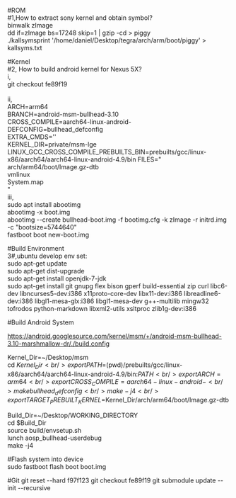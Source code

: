 #ROM<br />
#1,How to extract sony kernel and obtain symbol?<br />
binwalk zImage<br />
dd if=zImage bs=17248 skip=1 | gzip -cd > piggy<br />
./kallsymsprint '/home/daniel/Desktop/tegra/arch/arm/boot/piggy' > kallsyms.txt<br />

#Kernel<br />
#2, How to build android kernel for Nexus 5X?<br />
i,<br />
git checkout fe89f19<br />
<br />
ii,<br />
ARCH=arm64<br />
BRANCH=android-msm-bullhead-3.10<br />
CROSS_COMPILE=aarch64-linux-android-<br />
DEFCONFIG=bullhead_defconfig<br />
EXTRA_CMDS=''<br />
KERNEL_DIR=private/msm-lge<br />
LINUX_GCC_CROSS_COMPILE_PREBUILTS_BIN=prebuilts/gcc/linux-x86/aarch64/aarch64-linux-android-4.9/bin
FILES="<br />
arch/arm64/boot/Image.gz-dtb<br />
vmlinux<br />
System.map<br />
"<br />
iii,<br />
sudo apt install abootimg<br />
abootimg -x boot.img<br />
abootimg --create bullhead-boot.img -f bootimg.cfg -k zImage -r initrd.img -c "bootsize=5744640"<br />
fastboot boot new-boot.img <br />

#Build Environment<br />
3#,ubuntu develop env set:<br />
sudo apt-get update<br />
sudo apt-get dist-upgrade<br />
sudo apt-get install openjdk-7-jdk<br />
sudo apt-get install git gnupg flex bison gperf build-essential zip curl libc6-dev libncurses5-dev:i386 x11proto-core-dev libx11-dev:i386 libreadline6-dev:i386 libgl1-mesa-glx:i386 libgl1-mesa-dev g++-multilib mingw32 tofrodos python-markdown libxml2-utils xsltproc zlib1g-dev:i386



#Build Android System<br />

https://android.googlesource.com/kernel/msm/+/android-msm-bullhead-3.10-marshmallow-dr/./build.config<br />

Kernel_Dir=~/Desktop/msm<br />
cd $Kernel_Dir<br />
export PATH=$(pwd)/prebuilts/gcc/linux-x86/aarch64/aarch64-linux-android-4.9/bin:$PATH<br />
export ARCH=arm64<br />
export CROSS_COMPILE=aarch64-linux-android-<br />
make bullhead_defconfig<br />
make -j4<br />
export TARGET_PREBUILT_KERNEL=$Kernel_Dir/arch/arm64/boot/Image.gz-dtb<br />

Build_Dir=~/Desktop/WORKING_DIRECTORY<br />
cd $Build_Dir<br />
source build/envsetup.sh<br />
lunch aosp_bullhead-userdebug<br />
make -j4<br />


#Flash system into device<br />
sudo fastboot flash boot boot.img<br />


#Git
git reset --hard f97f123
git checkout fe89f19
git submodule update --init --recursive<br />
